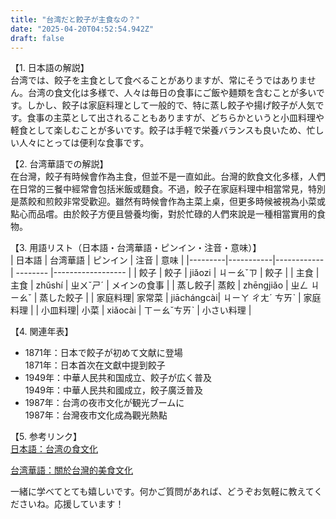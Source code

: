 ```yaml
---
title: "台湾だと餃子が主食なの？"
date: "2025-04-20T04:52:54.942Z"
draft: false
---
```


【1. 日本語の解説】  
台湾では、餃子を主食として食べることがありますが、常にそうではありません。台湾の食文化は多様で、人々は毎日の食事にご飯や麺類を含むことが多いです。しかし、餃子は家庭料理として一般的で、特に蒸し餃子や揚げ餃子が人気です。食事の主菜として出されることもありますが、どちらかというと小皿料理や軽食として楽しむことが多いです。餃子は手軽で栄養バランスも良いため、忙しい人々にとっては便利な食事です。

【2. 台湾華語での解説】  
在台灣，餃子有時候會作為主食，但並不是一直如此。台灣的飲食文化多樣，人們在日常的三餐中經常會包括米飯或麵食。不過，餃子在家庭料理中相當常見，特別是蒸餃和煎餃非常受歡迎。雖然有時候會作為主菜上桌，但更多時候被視為小菜或點心而品嚐。由於餃子方便且營養均衡，對於忙碌的人們來說是一種相當實用的食物。

【3. 用語リスト（日本語・台湾華語・ピンイン・注音・意味）】  
| 日本語  | 台湾華語  | ピンイン    | 注音     | 意味              |
|---------|-----------|------------ | -------- |------------------ |
| 餃子    | 餃子      | jiǎozi      | ㄐㄧㄠˇㄗ | 餃子             |
| 主食    | 主食      | zhǔshí      | ㄓㄨˇㄕˊ | メインの食事     |
| 蒸し餃子| 蒸餃      | zhēngjiǎo  | ㄓㄥ ㄐㄧㄠˇ | 蒸した餃子      |
| 家庭料理| 家常菜    | jiāchángcài| ㄐㄧㄚ ㄔㄤˊ ㄘㄞˋ | 家庭料理       |
| 小皿料理| 小菜      | xiǎocài    | ㄒㄧㄠˇㄘㄞˋ | 小さい料理     |

【4. 関連年表】  
- 1871年：日本で餃子が初めて文献に登場  
  1871年：日本首次在文獻中提到餃子  
- 1949年：中華人民共和国成立、餃子が広く普及  
  1949年：中華人民共和國成立，餃子廣泛普及  
- 1987年：台湾の夜市文化が観光ブームに  
  1987年：台灣夜市文化成為觀光熱點  

【5. 参考リンク】  
[日本語：台湾の食文化](https://www.taiwankanko.com/food/)

[台湾華語：關於台灣的美食文化](https://www.travel.taipei/zh-tw/pictorial/article/26831)

一緒に学べてとても嬉しいです。何かご質問があれば、どうぞお気軽に教えてくださいね。応援しています！